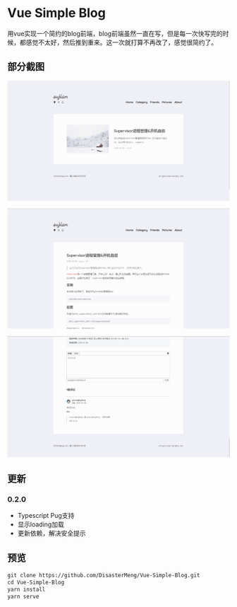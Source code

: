 # Vue Simple Blog

用vue实现一个简约的blog前端，blog前端虽然一直在写，但是每一次快写完的时候，都感觉不太好，然后推到重来。这一次就打算不再改了，感觉很简约了。


## 部分截图



![fff](./screenshot/0.png)

![fff](./screenshot/1.png)

![fff](./screenshot/2.png)


## 更新

### 0.2.0
- Typescript Pug支持
- 显示loading加载
- 更新依赖，解决安全提示

## 预览
```
git clone https://github.com/DisasterMeng/Vue-Simple-Blog.git
cd Vue-Simple-Blog
yarn install
yarn serve
```
